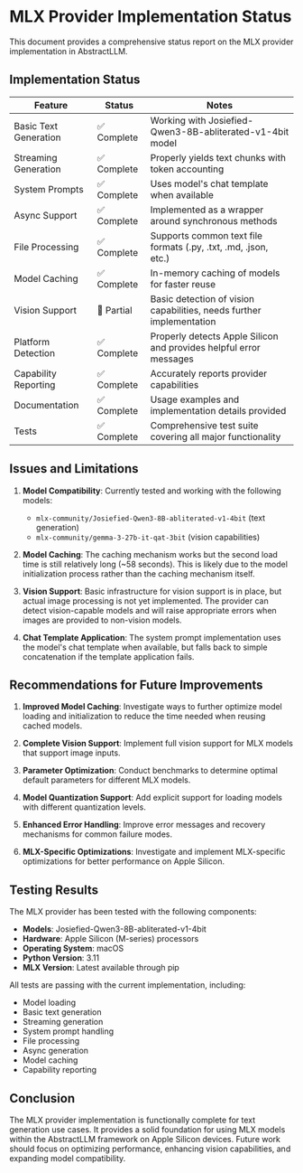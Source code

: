 # MLX Provider Implementation Status

This document provides a comprehensive status report on the MLX provider implementation in AbstractLLM.

## Implementation Status

| Feature | Status | Notes |
|---------|--------|-------|
| Basic Text Generation | ✅ Complete | Working with Josiefied-Qwen3-8B-abliterated-v1-4bit model |
| Streaming Generation | ✅ Complete | Properly yields text chunks with token accounting |
| System Prompts | ✅ Complete | Uses model's chat template when available |
| Async Support | ✅ Complete | Implemented as a wrapper around synchronous methods |
| File Processing | ✅ Complete | Supports common text file formats (.py, .txt, .md, .json, etc.) |
| Model Caching | ✅ Complete | In-memory caching of models for faster reuse |
| Vision Support | 🔄 Partial | Basic detection of vision capabilities, needs further implementation |
| Platform Detection | ✅ Complete | Properly detects Apple Silicon and provides helpful error messages |
| Capability Reporting | ✅ Complete | Accurately reports provider capabilities |
| Documentation | ✅ Complete | Usage examples and implementation details provided |
| Tests | ✅ Complete | Comprehensive test suite covering all major functionality |

## Issues and Limitations

1. **Model Compatibility**: Currently tested and working with the following models:
   - `mlx-community/Josiefied-Qwen3-8B-abliterated-v1-4bit` (text generation)
   - `mlx-community/gemma-3-27b-it-qat-3bit` (vision capabilities)

2. **Model Caching**: The caching mechanism works but the second load time is still relatively long (~58 seconds). This is likely due to the model initialization process rather than the caching mechanism itself.

3. **Vision Support**: Basic infrastructure for vision support is in place, but actual image processing is not yet implemented. The provider can detect vision-capable models and will raise appropriate errors when images are provided to non-vision models.

4. **Chat Template Application**: The system prompt implementation uses the model's chat template when available, but falls back to simple concatenation if the template application fails.

## Recommendations for Future Improvements

1. **Improved Model Caching**: Investigate ways to further optimize model loading and initialization to reduce the time needed when reusing cached models.

2. **Complete Vision Support**: Implement full vision support for MLX models that support image inputs.

3. **Parameter Optimization**: Conduct benchmarks to determine optimal default parameters for different MLX models.

4. **Model Quantization Support**: Add explicit support for loading models with different quantization levels.

5. **Enhanced Error Handling**: Improve error messages and recovery mechanisms for common failure modes.

6. **MLX-Specific Optimizations**: Investigate and implement MLX-specific optimizations for better performance on Apple Silicon.

## Testing Results

The MLX provider has been tested with the following components:

- **Models**: Josiefied-Qwen3-8B-abliterated-v1-4bit
- **Hardware**: Apple Silicon (M-series) processors
- **Operating System**: macOS
- **Python Version**: 3.11
- **MLX Version**: Latest available through pip

All tests are passing with the current implementation, including:
- Model loading
- Basic text generation
- Streaming generation
- System prompt handling
- File processing
- Async generation
- Model caching
- Capability reporting

## Conclusion

The MLX provider implementation is functionally complete for text generation use cases. It provides a solid foundation for using MLX models within the AbstractLLM framework on Apple Silicon devices. Future work should focus on optimizing performance, enhancing vision capabilities, and expanding model compatibility. 